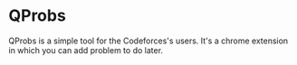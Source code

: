 # QProbs
QProbs is a simple tool for the Codeforces's users. It's a chrome extension in which you can add problem to do later.
